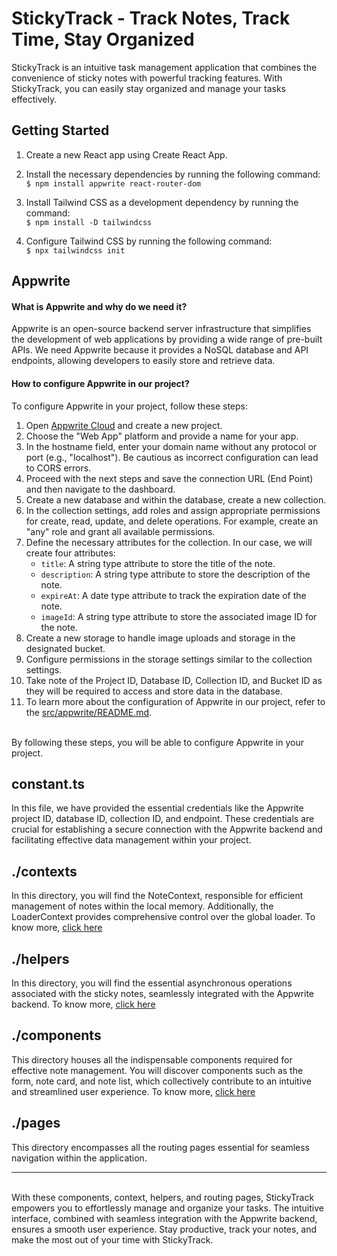 # StickyTrack - Track Notes, Track Time, Stay Organized

StickyTrack is an intuitive task management application that combines the convenience of sticky notes with powerful tracking features. With StickyTrack, you can easily stay organized and manage your tasks effectively.

## Getting Started

1. Create a new React app using Create React App.
2. Install the necessary dependencies by running the following command:\
   `$ npm install appwrite react-router-dom`

3. Install Tailwind CSS as a development dependency by running the command:\
   `$ npm install -D tailwindcss`

4. Configure Tailwind CSS by running the following command:\
   `$ npx tailwindcss init`

## Appwrite

#### What is Appwrite and why do we need it?

Appwrite is an open-source backend server infrastructure that simplifies the development of web applications by providing a wide range of pre-built APIs. We need Appwrite because it provides a NoSQL database and API endpoints, allowing developers to easily store and retrieve data.

#### How to configure Appwrite in our project?

To configure Appwrite in your project, follow these steps:

1. Open [Appwrite Cloud](https://cloud.appwrite.io/) and create a new project.
2. Choose the "Web App" platform and provide a name for your app.
3. In the hostname field, enter your domain name without any protocol or port (e.g., "localhost"). Be cautious as incorrect configuration can lead to CORS errors.
4. Proceed with the next steps and save the connection URL (End Point) and then navigate to the dashboard.
5. Create a new database and within the database, create a new collection.
6. In the collection settings, add roles and assign appropriate permissions for create, read, update, and delete operations. For example, create an "any" role and grant all available permissions.
7. Define the necessary attributes for the collection. In our case, we will create four attributes:
    - `title`: A string type attribute to store the title of the note.
    - `description`: A string type attribute to store the description of the note.
    - `expireAt`: A date type attribute to track the expiration date of the note.
    - `imageId`: A string type attribute to store the associated image ID for the note.
8. Create a new storage to handle image uploads and storage in the designated bucket.
9. Configure permissions in the storage settings similar to the collection settings.
10. Take note of the Project ID, Database ID, Collection ID, and Bucket ID as they will be required to access and store data in the database.
11. To learn more about the configuration of Appwrite in our project, refer to the [src/appwrite/README.md](./src/appwrite/README.md).

\
 By following these steps, you will be able to configure Appwrite in your project.

## constant.ts

In this file, we have provided the essential credentials like the Appwrite project ID, database ID, collection ID, and endpoint. These credentials are crucial for establishing a secure connection with the Appwrite backend and facilitating effective data management within your project.

## ./contexts

In this directory, you will find the NoteContext, responsible for efficient management of notes within the local memory. Additionally, the LoaderContext provides comprehensive control over the global loader. To know more, [click here](./src/contexts/README.md)

## ./helpers

In this directory, you will find the essential asynchronous operations associated with the sticky notes, seamlessly integrated with the Appwrite backend. To know more, [click here](./src/helpers/README.md)

## ./components

This directory houses all the indispensable components required for effective note management. You will discover components such as the form, note card, and note list, which collectively contribute to an intuitive and streamlined user experience. To know more, [click here](./src/components/README.md)

## ./pages

This directory encompasses all the routing pages essential for seamless navigation within the application.

---

\
With these components, context, helpers, and routing pages, StickyTrack empowers you to effortlessly manage and organize your tasks. The intuitive interface, combined with seamless integration with the Appwrite backend, ensures a smooth user experience. Stay productive, track your notes, and make the most out of your time with StickyTrack.
